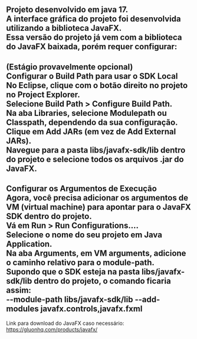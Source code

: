 Projeto desenvolvido em java 17.  
A interface gráfica do projeto foi desenvolvida utilizando a biblioteca JavaFX.  
Essa versão do projeto já vem com a biblioteca do JavaFX baixada, porém requer configurar:
--------------------------------------------------------------------------------------------------------------
(Estágio provavelmente opcional)  
Configurar o Build Path para usar o SDK Local  
No Eclipse, clique com o botão direito no projeto no Project Explorer.  
Selecione Build Path > Configure Build Path.  
Na aba Libraries, selecione Modulepath ou Classpath, dependendo da sua configuração.  
Clique em Add JARs (em vez de Add External JARs).  
Navegue para a pasta libs/javafx-sdk/lib dentro do projeto e selecione todos os arquivos .jar do JavaFX.
--------------------------------------------------------------------------------------------------------------
Configurar os Argumentos de Execução  
Agora, você precisa adicionar os argumentos de VM (virtual machine) para apontar para o JavaFX SDK dentro do projeto.  
Vá em Run > Run Configurations....  
Selecione o nome do seu projeto em Java Application.  
Na aba Arguments, em VM arguments, adicione o caminho relativo para o module-path.  
Supondo que o SDK esteja na pasta libs/javafx-sdk/lib dentro do projeto, o comando ficaria assim:  
--module-path libs/javafx-sdk/lib --add-modules javafx.controls,javafx.fxml  
--------------------------------------------------------------------------------------------------------------
Link para download do JavaFX caso necessário:  
https://gluonhq.com/products/javafx/
